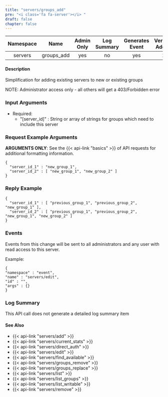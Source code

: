 ```yaml
---
title: "servers/groups_add"
pre: "<i class='fa fa-server'></i> "
draft: false
chapter: false
---
```


| Namespace | Name | Admin Only | Log Summary | Generates Event | Version Added
|:----------------:|:--------:|:--------:|:--------:|:--------:|:---:|
| servers | groups_add | yes | no | yes | 1 |

#### Description
Simplification for adding existing servers to new or existing groups

NOTE: Administrator access only - all others will get a 403/Forbidden error

### Input Arguments
* Required:
  * "[server_id]" : String or array of strings for groups which need to include this server


### Request Example Arguments
**ARGUMENTS ONLY**: See the {{< api-link "basics" >}} of API requests for additional formatting information.

```
{
  "server_id_1" : "new_group_1",
  "server_id_2" : [ "new_group_1", "new_group_2" ]
}
```

### Reply Example
```
{
  "server_id_1" : [ "previous_group_1", "previous_group_2", "new_group_1" ],
  "server_id_2" : [ "previous_group_1", "previous_group_2", "new_group_1", "new_group_2" ]
}
```

### Events
Events from this change will be sent to all administrators and any user with read access to this server. 

Example:
```
{
"namespace" : "event",
"name" : "servers/edit",
"id" : "",
"args" : {}
}
```


### Log Summary
This API call does not generate a detailed log summary item

#### See Also
* {{< api-link "servers/add" >}}
* {{< api-link "servers/current_stats" >}}
* {{< api-link "servers/direct_auth" >}}
* {{< api-link "servers/edit" >}}
* {{< api-link "servers/find_available" >}}
* {{< api-link "servers/groups_remove" >}}
* {{< api-link "servers/groups_replace" >}}
* {{< api-link "servers/list" >}}
* {{< api-link "servers/list_groups" >}}
* {{< api-link "servers/list_writable" >}}
* {{< api-link "servers/remove" >}}
